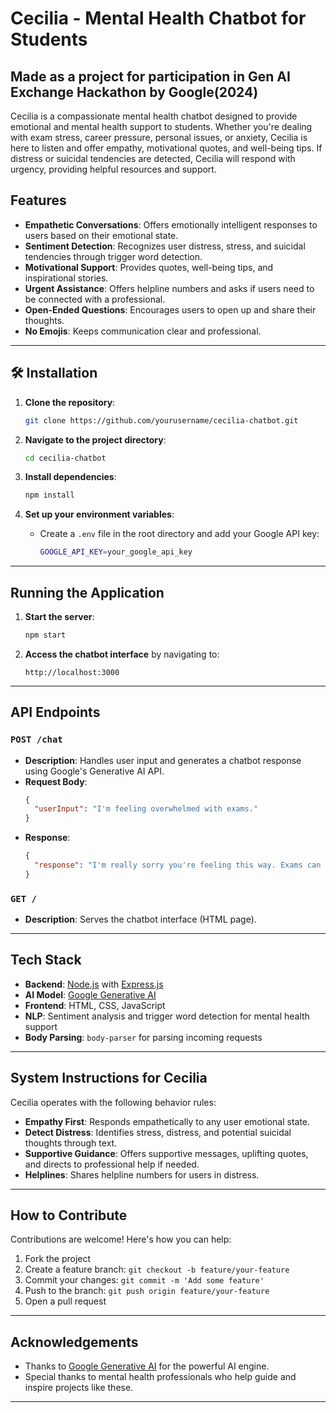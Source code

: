 # Cecilia - Mental Health Chatbot for Students
## Made as a project for participation in Gen AI Exchange Hackathon by Google(2024)

Cecilia is a compassionate mental health chatbot designed to provide emotional and mental health support to students. Whether you're dealing with exam stress, career pressure, personal issues, or anxiety, Cecilia is here to listen and offer empathy, motivational quotes, and well-being tips. If distress or suicidal tendencies are detected, Cecilia will respond with urgency, providing helpful resources and support. 

## Features
- **Empathetic Conversations**: Offers emotionally intelligent responses to users based on their emotional state.
- **Sentiment Detection**: Recognizes user distress, stress, and suicidal tendencies through trigger word detection.
- **Motivational Support**: Provides quotes, well-being tips, and inspirational stories.
- **Urgent Assistance**: Offers helpline numbers and asks if users need to be connected with a professional.
- **Open-Ended Questions**: Encourages users to open up and share their thoughts.
- **No Emojis**: Keeps communication clear and professional.

---

## 🛠️ Installation

1. **Clone the repository**:
    ```bash
    git clone https://github.com/yourusername/cecilia-chatbot.git
    ```
2. **Navigate to the project directory**:
    ```bash
    cd cecilia-chatbot
    ```
3. **Install dependencies**:
    ```bash
    npm install
    ```

4. **Set up your environment variables**:
    - Create a `.env` file in the root directory and add your Google API key:
      ```bash
      GOOGLE_API_KEY=your_google_api_key
      ```

---

## Running the Application

1. **Start the server**:
    ```bash
    npm start
    ```

2. **Access the chatbot interface** by navigating to:
    ```
    http://localhost:3000
    ```

---

## API Endpoints

### `POST /chat`
- **Description**: Handles user input and generates a chatbot response using Google's Generative AI API.
- **Request Body**:
    ```json
    {
      "userInput": "I'm feeling overwhelmed with exams."
    }
    ```
- **Response**:
    ```json
    {
      "response": "I'm really sorry you're feeling this way. Exams can be stressful, but remember to take breaks and focus on your well-being."
    }
    ```

### `GET /`
- **Description**: Serves the chatbot interface (HTML page).

---

## Tech Stack

- **Backend**: [Node.js](https://nodejs.org/) with [Express.js](https://expressjs.com/)
- **AI Model**: [Google Generative AI](https://cloud.google.com/generative-ai)
- **Frontend**: HTML, CSS, JavaScript
- **NLP**: Sentiment analysis and trigger word detection for mental health support
- **Body Parsing**: `body-parser` for parsing incoming requests

---

## System Instructions for Cecilia

Cecilia operates with the following behavior rules:
- **Empathy First**: Responds empathetically to any user emotional state.
- **Detect Distress**: Identifies stress, distress, and potential suicidal thoughts through text.
- **Supportive Guidance**: Offers supportive messages, uplifting quotes, and directs to professional help if needed.
- **Helplines**: Shares helpline numbers for users in distress.

---

## How to Contribute

Contributions are welcome! Here's how you can help:

1. Fork the project
2. Create a feature branch: `git checkout -b feature/your-feature`
3. Commit your changes: `git commit -m 'Add some feature'`
4. Push to the branch: `git push origin feature/your-feature`
5. Open a pull request

---


## Acknowledgements

- Thanks to [Google Generative AI](https://cloud.google.com/generative-ai) for the powerful AI engine.
- Special thanks to mental health professionals who help guide and inspire projects like these.
  
---

